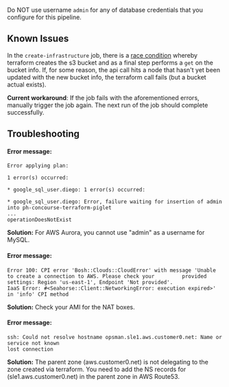 Do NOT use username `admin` for any of database credentials that you configure for this pipeline.

## Known Issues

In the `create-infrastructure` job, there is a [race condition](https://github.com/terraform-providers/terraform-provider-aws/issues/877) whereby terraform creates the s3 bucket and as a final step performs a `get` on the bucket info. If, for some reason, the api call hits a node that hasn't yet been updated with the new bucket info, the terraform call fails (but a bucket actual exists). 

**Current workaround**: If the job fails with the aforementioned errors, manually trigger the job again. The next run of the job should complete successfully.


## Troubleshooting

#### Error message: ####
   ```
   Error applying plan:

   1 error(s) occurred:

   * google_sql_user.diego: 1 error(s) occurred:

   * google_sql_user.diego: Error, failure waiting for insertion of admin into ph-concourse-terraform-piglet
   ...
   operationDoesNotExist
   ```
   
   **Solution:** For AWS Aurora, you cannot use "admin" as a username for MySQL. 
   
   
#### Error message: ####  

    Error 100: CPI error 'Bosh::Clouds::CloudError' with message 'Unable to create a connection to AWS. Please check your         provided settings: Region 'us-east-1', Endpoint 'Not provided'.
    IaaS Error: #<Seahorse::Client::NetworkingError: execution expired>' in 'info' CPI method
    
   
   **Solution:** Check your AMI for the NAT boxes.


#### Error message: ####

    ssh: Could not resolve hostname opsman.sle1.aws.customer0.net: Name or service not known
    lost connection



   **Solution:** The parent zone (aws.customer0.net) is not delegating to the zone created via terraform. You need to add the NS records for (sle1.aws.customer0.net) in the parent zone in AWS Route53. 
